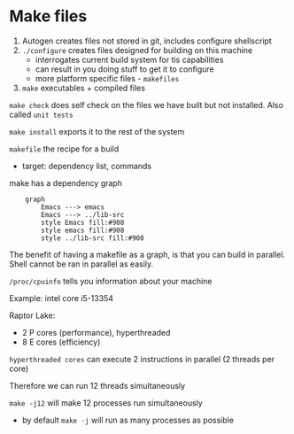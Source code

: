 # Make files

1. Autogen creates files not stored in git, includes configure shellscript
2. `./configure` creates files designed for building on this machine
    * interrogates current build system for tis capabilities
    * can result in you doing stuff to get it to configure
    * more platform specific files - `makefiles`
3. `make` executables + compiled files

`make check` does self check on the files we have built but not installed. Also called `unit tests`

`make install` exports it to the rest of the system

`makefile` the recipe for a build

* target: dependency list, commands

make has a dependency graph

```mermaid
    graph
        Emacs ---> emacs
        Emacs ---> ../lib-src
        style Emacs fill:#908
        style emacs fill:#908
        style ../lib-src fill:#908
```

The benefit of having a makefile as a graph, is that you can build in parallel. Shell cannot be ran in parallel as easily.

`/proc/cpuinfo` tells you information about your machine

Example: intel core i5-13354

Raptor Lake:

* 2 P cores (performance), hyperthreaded
* 8 E cores (efficiency)

`hyperthreaded cores` can execute 2 instructions in parallel (2 threads per core)

Therefore we can run 12 threads simultaneously

`make -j12` will make 12 processes run simultaneously

* by default `make -j` will run as many processes as possible


